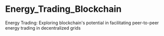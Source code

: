 # Energy_Trading_Blockchain
Energy Trading: Exploring blockchain's potential in facilitating peer-to-peer energy trading in decentralized grids
